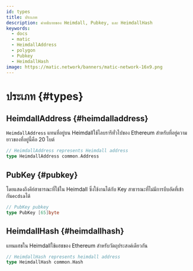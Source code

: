 ```yaml
---
id: types
title: ประเภท
description: คำอธิบายของ Heimdall, Pubkey, และ HeimdallHash
keywords:
  - docs
  - matic
  - HeimdallAddress
  - polygon
  - Pubkey
  - HeimdallHash
image: https://matic.network/banners/matic-network-16x9.png
---
```


# ประเภท {#types}

## HeimdallAddress {#heimdalladdress}

`HeimdallAddress` แทนที่อยู่บน Heimdallใช้ไลบรารีทั่วไปของ Ethereum สำหรับที่อยู่ความยาวของที่อยู่นี้คือ 20 ไบต์

```go
// HeimdallAddress represents Heimdall address
type HeimdallAddress common.Address
```

## PubKey {#pubkey}

โดยแสดงถึงคีย์สาธารณะที่ใช้ใน Heimdall ซึ่งใช้งานได้กับ Key สาธารณะที่ไม่มีการบีบอัดที่เข้ากัน`ecdsa`ได้

```go
// PubKey pubkey
type PubKey [65]byte
```

## HeimdallHash {#heimdallhash}

แทนแฮชใน Heimdallใช้แฮชของ Ethereum สำหรับวัตถุประสงค์เดียวกัน

```go
// HeimdallHash represents heimdall address
type HeimdallHash common.Hash
```
